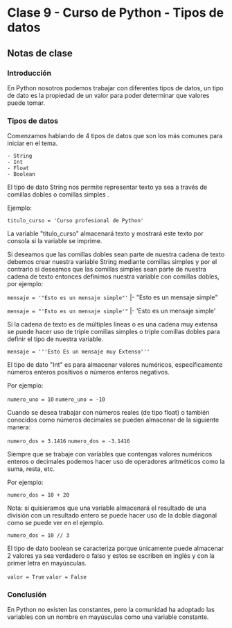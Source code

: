 # Clase 9 - Curso de Python - Tipos de datos

## Notas de clase


### Introducción
En Python nosotros podemos trabajar con diferentes tipos de datos, un tipo de dato es la propiedad de un valor para poder determinar que valores puede tomar.


### Tipos de datos

Comenzamos hablando de 4 tipos de datos que son los más comunes para iniciar en el tema.

	- String
	- Int
	- Float
	- Boolean

El tipo de dato String nos permite representar texto ya sea a través de comillas dobles o comillas simples .

Ejemplo:

`titulo_curso = 'Curso profesional de Python'`

La variable "titulo_curso" almacenará texto y mostrará este texto por consola si la variable se imprime.

Si deseamos que las comillas dobles sean parte de nuestra cadena de texto debemos crear nuestra variable String mediante comillas simples y por el contrario si deseamos que las comillas simples sean parte de nuestra cadena de texto entonces definimos nuestra variable con comillas dobles, por ejemplo:

`mensaje = '"Esto es un mensaje simple"'`
|- "Esto es un mensaje simple"


`mensaje = "'Esto es un mensaje simple'"`
|- 'Esto es un mensaje simple'

Si la cadena de texto es de múltiples líneas o es una cadena muy extensa se puede hacer uso de triple comillas simples o triple comillas dobles para definir el tipo de nuestra variable.

`mensaje = '''Esto
	Es un mensaje muy
	Extenso'''`

El tipo de dato "Int" es para almacenar valores numéricos, específicamente números enteros positivos o números enteros negativos.

Por ejemplo:

`numero_uno = 10`
`numero_uno = -10`

Cuando se desea trabajar con números reales (de tipo float) o también conocidos como números decimales se pueden almacenar de la siguiente manera:

`numero_dos = 3.1416`
`numero_dos = -3.1416`

Siempre que se trabaje con variables que contengas valores numéricos enteros o decimales podemos hacer uso de operadores aritméticos como la suma, resta, etc.

Por ejemplo:

`numero_dos = 10 + 20`

Nota: si quisieramos que una variable almacenará el resultado de una división con un resultado entero se puede hacer uso de la doble diagonal como se puede ver en el ejemplo.

`numero_dos = 10 // 3`

El tipo de dato boolean se caracteriza porque únicamente puede almacenar 2 valores ya sea verdadero o falso y estos se escriben en inglés y con la primer letra en mayúsculas.

`valor = True`
`valor = False` 



### Conclusión 

En Python no existen las constantes, pero la comunidad ha adoptado las variables con un nombre en mayúsculas como una variable constante.